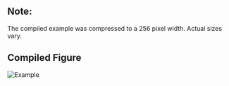 Note:
-----

The compiled example was compressed to a 256
pixel width. Actual sizes vary.

Compiled Figure
---------------
![Example](Sphere_Raster.png)
